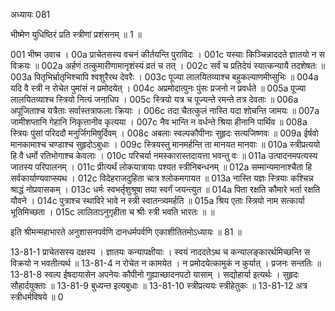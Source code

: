 अध्यायः 081
	
भीष्मेण युधिष्ठिरं प्रति स्त्रीणां प्रशंसनम् ॥ 1 ॥
	
001	भीष्म उवाच ।
00a	प्राचेतसस्य वचनं कीर्तयन्ति पुराविदः ।
001c	यस्याः किञ्चिन्नाददते ज्ञातयो न स विक्रयः ॥
002a	अर्हणं तत्कुमारीणामानृशंस्यं व्रतं च तत् ।
002c	सर्वं च प्रतिदेयं स्यात्कन्यायै तदशेषतः ॥
003a	पितृभिर्भ्रातृभिश्चापि श्वशुरैरथ देवरैः ।
003c	पूज्या लालयितव्याश्च बहुकल्याणमीप्सुभिः ॥
004a	यदि वै स्त्री न रोचेत पुमांसं न प्रमोदयेत् ।
004c	अप्रमोदात्पुनः पुंसः प्रजनो न प्रवर्धते ॥
005a	पूज्या लालयितव्याश्च स्त्रियो नित्यं जनाधिप ।
005c	स्त्रियो यत्र च पूज्यन्ते रमन्ते तत्र देवताः ॥
006a	अपूजिताश्च यत्रैताः सर्वास्तत्राफलाः क्रियाः ।
006c	तदा चैतत्कुलं नास्ति यदा शोचन्ति जामयः ॥
007a	जामीशप्तानि गेहानि निकृत्तानीव कृत्यया ।
007c	नैव भान्ति न वर्धन्ते श्रिया हीनानि पार्थिव ॥
008a	स्त्रियः पुंसां परिददौ मनुर्जिगमिषुर्दिवम् ।
008c	अबलाः स्वल्पकौपीनाः सुहृदः सत्यजिष्णवः ॥
009a	ईर्षवो मानकामाश्च चण्डाश्च सुहृदोऽबुधाः ।
009c	स्त्रियस्तु मानमर्हन्ति ता मानयत मानवाः ॥
010a	स्त्रीप्रत्ययो हि वै धर्मो रतिभोगाश्च केवलाः ।
010c	परिचर्या नमस्कारास्तदायत्ता भवन्तु वः ॥
011a	उत्पादनमपत्यस्य जातस्य परिपालनम् ।
011c	प्रीत्यर्थं लोकयात्रायाः पश्यत स्त्रीनिबन्धनम् ॥
012a	सम्मान्यमानाश्चैता हि सर्वकार्याण्यवाप्स्यथ ।
012c	विदेहराजदुहिता चात्र श्लोकमगायत ॥
013a	नास्ति यज्ञः स्त्रियाः कश्चिन्न श्राद्धं नोप्रवासकम् ।
013c	धर्मः स्वभर्तृशुश्रूषा तया स्वर्गं जयन्त्युत ॥
014a	पिता रक्षति कौमारे भर्ता रक्षति यौवने ।
014c	पुत्राश्च स्थाविरे भावे न स्त्री स्वातन्त्र्यमर्हति ॥
015a	श्रिय एताः स्त्रियो नाम सत्कार्या भूतिमिच्छता ।
015c	लालिताऽनुगृहीता च श्रीः स्त्री भवति भारतः ॥ ॥
	
इति श्रीमन्महाभारते अनुशासनपर्वणि दानधर्मपर्वणि एकाशीतितमोऽध्यायः ॥ 81 ॥

13-81-1 प्राचेतसस्य दक्षस्य । ज्ञातयः कन्यापक्षीयाः । स्वयं नाददतेऽथ च कन्यालङ्कारर्थमिच्छन्ति स विक्रयो न भवतीत्यर्थ ॥ 13-81-4 न रोचेत न कामयेत । न प्रमोदयेत्कामुकं न कुर्यात् । प्रजनः सन्ततिः ॥ 13-81-8 स्वल्प ईषदायासेन अपनेयः कौपीनो गुह्याच्छादनपटो यासाम् । सद्योहार्या इत्यर्थः । सुहृदः सौहार्दयुक्ताः ॥ 13-81-9 बुध्यन्त इत्यबुधाः ॥ 13-81-10 स्त्रीप्रत्ययः स्त्रीहेतुकः ॥ 13-81-12 अत्र स्त्रीधर्मविषये ॥
0	
